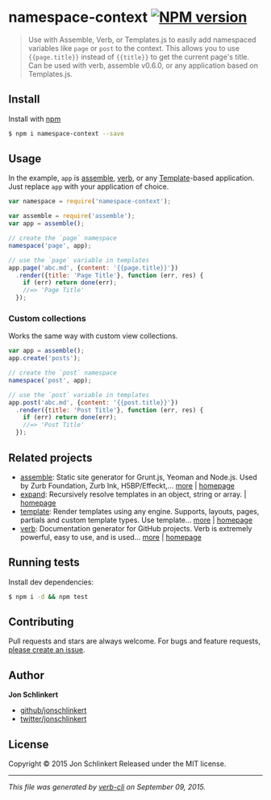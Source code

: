 # namespace-context [![NPM version](https://badge.fury.io/js/namespace-context.svg)](http://badge.fury.io/js/namespace-context)

> Use with Assemble, Verb, or Templates.js to easily add namespaced variables like `page` or `post` to the context. This allows you to use `{{page.title}}` instead of `{{title}}` to get the current page's title. Can be used with verb, assemble v0.6.0, or any application based on Templates.js.

## Install

Install with [npm](https://www.npmjs.com/)

```sh
$ npm i namespace-context --save
```

## Usage

In the example, `app` is [assemble](http://assemble.io), [verb](https://github.com/verbose/verb), or any [Template](https://github.com/jonschlinkert/template)-based application. Just replace `app` with your application of choice.

```js
var namespace = require('namespace-context');

var assemble = require('assemble');
var app = assemble();

// create the `page` namespace
namespace('page', app);

// use the `page` variable in templates
app.page('abc.md', {content: '{{page.title}}'})
  .render({title: 'Page Title'}, function (err, res) {
    if (err) return done(err);
    //=> 'Page Title'
  });
```

### Custom collections

Works the same way with custom view collections.

```js
var app = assemble();
app.create('posts');

// create the `post` namespace
namespace('post', app);

// use the `post` variable in templates
app.post('abc.md', {content: '{{post.title}}'})
  .render({title: 'Post Title'}, function (err, res) {
    if (err) return done(err);
    //=> 'Post Title'
  });
```

## Related projects

* [assemble](https://www.npmjs.com/package/assemble): Static site generator for Grunt.js, Yeoman and Node.js. Used by Zurb Foundation, Zurb Ink, H5BP/Effeckt,… [more](https://www.npmjs.com/package/assemble) | [homepage](http://assemble.io)
* [expand](https://www.npmjs.com/package/expand): Recursively resolve templates in an object, string or array. | [homepage](https://github.com/jonschlinkert/expand)
* [template](https://www.npmjs.com/package/template): Render templates using any engine. Supports, layouts, pages, partials and custom template types. Use template… [more](https://www.npmjs.com/package/template) | [homepage](https://github.com/jonschlinkert/template)
* [verb](https://www.npmjs.com/package/verb): Documentation generator for GitHub projects. Verb is extremely powerful, easy to use, and is used… [more](https://www.npmjs.com/package/verb) | [homepage](https://github.com/verbose/verb)

## Running tests

Install dev dependencies:

```sh
$ npm i -d && npm test
```

## Contributing

Pull requests and stars are always welcome. For bugs and feature requests, [please create an issue](https://github.com/jonschlinkert/namespace-context/issues/new).

## Author

**Jon Schlinkert**

+ [github/jonschlinkert](https://github.com/jonschlinkert)
+ [twitter/jonschlinkert](http://twitter.com/jonschlinkert)

## License

Copyright © 2015 Jon Schlinkert
Released under the MIT license.

***

_This file was generated by [verb-cli](https://github.com/assemble/verb-cli) on September 09, 2015._
